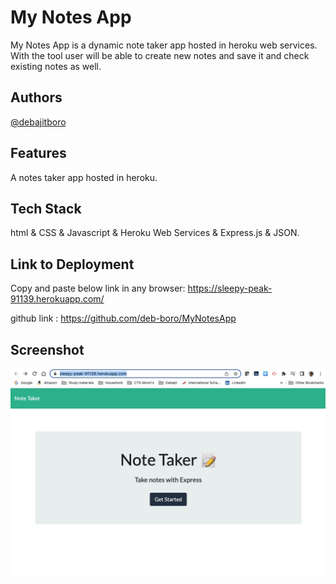 # My Notes App

My Notes App is a dynamic note taker app hosted in heroku web services. With the tool user will be able to create new notes and save it and check existing notes as well.

## Authors

[@debajitboro](https://www.github.com/deb-boro)

## Features

A notes taker app hosted in heroku.

## Tech Stack

html & CSS & Javascript & Heroku Web Services & Express.js & JSON.

## Link to Deployment

Copy and paste below link in any browser:
https://sleepy-peak-91139.herokuapp.com/

github link : https://github.com/deb-boro/MyNotesApp

## Screenshot

![Screenshot](https://github.com/deb-boro/MyNotesApp/blob/main/public/Image%207-18-22%20at%201.08%20AM.jpg?raw=true)
